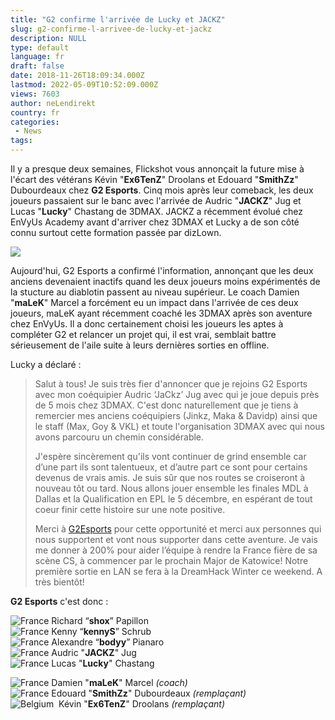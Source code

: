 ```yaml
---
title: "G2 confirme l'arrivée de Lucky et JACKZ"
slug: g2-confirme-l-arrivee-de-lucky-et-jackz
description: NULL
type: default
language: fr
draft: false
date: 2018-11-26T18:09:34.000Z
lastmod: 2022-05-09T10:52:09.000Z
views: 7603
author: neLendirekt
country: fr
categories:
 - News
tags:
---
```

Il y a presque deux semaines, Flickshot vous annonçait la future mise à l'écart des vétérans Kévin "**Ex6TenZ**" Droolans et Edouard "**SmithZz**" Dubourdeaux chez **G2 Esports**. Cinq mois après leur comeback, les deux joueurs passaient sur le banc avec l'arrivée de Audric "**JACKZ**" Jug et Lucas "**Lucky**" Chastang de 3DMAX. JACKZ a récemment évolué chez EnVyUs Academy avant d'arriver chez 3DMAX et Lucky a de son côté connu surtout cette formation passée par dizLown.

![](https://flickshot-ue.s3.eu-west-2.amazonaws.com/flickshot/picture/5a358e64a4153/pic.jpg)

Aujourd'hui, G2 Esports a confirmé l'information, annonçant que les deux anciens devenaient inactifs quand les deux joueurs moins expérimentés de la stucture au diablotin passent au niveau supérieur. Le coach Damien "**maLeK**" Marcel a forcément eu un impact dans l'arrivée de ces deux joueurs, maLeK ayant récemment coaché les 3DMAX après son aventure chez EnVyUs. Il a donc certainement choisi les joueurs les aptes à compléter G2 et relancer un projet qui, il est vrai, semblait battre sérieusement de l'aile suite à leurs dernières sorties en offline.

Lucky a déclaré : 

> Salut à tous! Je suis très fier d'annoncer que je rejoins G2 Esports avec mon coéquipier Audric ‘JaCkz’ Jug avec qui je joue depuis près de 5 mois chez 3DMAX. C'est donc naturellement que je tiens à remercier mes anciens coéquipiers (Jinkz, Maka & Davidp) ainsi que le staff (Max, Goy & VKL) et toute l'organisation 3DMAX avec qui nous avons parcouru un chemin considérable.   
>  
> J'espère sincèrement qu'ils vont continuer de grind ensemble car d’une part ils sont talentueux, et d’autre part ce sont pour certains devenus de vrais amis. Je suis sûr que nos routes se croiseront à nouveau tôt ou tard. Nous allons jouer ensemble les finales MDL à Dallas et la Qualification en EPL le 5 décembre, en espérant de tout coeur finir cette histoire sur une note positive.  
>  
> Merci à [G2Esports](https://twitter.com/G2Esports) pour cette opportunité et merci aux personnes qui nous supportent et vont nous supporter dans cette aventure. Je vais me donner à 200% pour aider l’équipe à rendre la France fière de sa scène CS, à commencer par le prochain Major de Katowice! Notre première sortie en LAN se fera à la DreamHack Winter ce weekend. A très bientôt!

**G2 Esports** c'est donc :

![France](/images/countries/fr.svg)⁠ Richard “**shox**” Papillon  
![France](/images/countries/fr.svg)⁠ Kenny “**kennyS**” Schrub  
![France](/images/countries/fr.svg)⁠ Alexandre “**bodyy**” Pianaro  
![France](/images/countries/fr.svg)⁠ Audric "**JACKZ**" Jug  
![France](/images/countries/fr.svg)⁠ Lucas "**Lucky**" Chastang

![France](/images/countries/fr.svg)⁠ Damien "**maLeK**" Marcel _(coach)_  
![France](/images/countries/fr.svg)⁠ Edouard "**SmithZz**" Dubourdeaux _(remplaçant)_  
![Belgium](/images/countries/be.svg)⁠ ⁠ Kévin "**Ex6TenZ**" Droolans _(remplaçant)_
